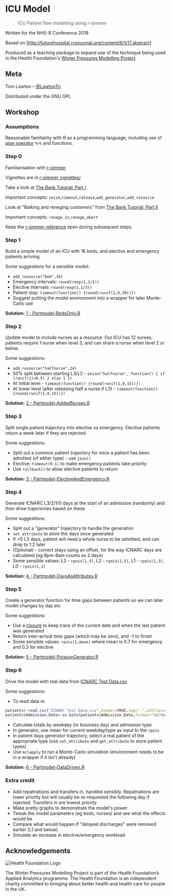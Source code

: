 # ICU Model
> ICU Patient flow modelling using r-simmer

Written for the NHS-R Conference 2019

Based on [http://futurehospital.rcpjournal.org/content/6/1/17.abstract]

Produced as a teaching package to expand use of the technique being used in the Health Foundation's [Winter Pressures Modelling Project](https://www.health.org.uk/improvement-projects/use-of-novel-modelling-techniques-and-routinely-collected-data-to-explore-responses-to)

## Meta

Tom Lawton – [@LawtonTri](https://twitter.com/lawtontri)

Distributed under the GNU GPL

## Workshop


### Assumptions

Reasonable familiarity with R as a programming language, including use of [pipe operator](https://r4ds.had.co.nz/pipes.html) `%>%` and functions.

### Step 0

Familiarisation with [r-simmer](https://r-simmer.org/)

Vignettes are in [r-simmer vignettes/](r-simmer%20vignettes/)

Take a look at [The Bank Tutorial: Part I](https://r-simmer.org/articles/simmer-04-bank-1.html).

Important concepts: `seize`,`timeout`,`release`,`add_generator`,`add_resource`

Look at "Balking and reneging customers" from [The Bank Tutorial: Part II](https://r-simmer.org/articles/simmer-04-bank-2.html#balking-and-reneging-customers)

Important concepts: `renege_in`,`renege_abort`

Keep the [r-simmer reference](https://r-simmer.org/reference/) open during subsequent steps.

### Step 1

Build a simple model of an ICU with 16 beds, and elective and emergency patients arriving.

Some suggestions for a sensible model:

* `add_resource("bed",16)`
* Emergency intervals: `round(rexp(1,1/1))`
* Elective intervals: `round(rexp(1,1/3))`
* Patient stay: `timeout(function() {round(runif(1,0,30))})`
* Suggest putting the model environment into a wrapper for later Monte-Carlo use

**Solution:** [1 - Partmodel-BedsOnly.R](1%20-%20Partmodel-BedsOnly.R)

### Step 2

Update model to include nurses as a resource. Our ICU has 12 nurses; patients require 1 nurse when level 3, and can share a nurse when level 2 or below.

Some suggestions:

* `add_resource("halfnurse",24)`
* 50% split between starting L3/L2 - `seize("halfnurse", function() { if (runif(1)<0.5) 2 else 1 })`
* At initial level - `timeout(function() {round(runif(1,0,15))})`
* At lower level (after releasing half a nurse if L3) - `timeout(function() {round(runif(1,0,15))})`

**Solution:** [2 - Partmodel-AddedNurses.R](2%20-%20Partmodel-AddedNurses.R)

### Step 3

Split single patient trajectory into elective vs emergency. Elective patients return a week later if they are rejected.

Some suggestions:

* Split out a common patient trajectory for once a patient has been admitted (of either type) - use `join()`
* Elective: `timeout(0.1)` to make emergency patients take priority
* Use `rollback()` to allow elective patients to return

**Solution:** [3 - Partmodel-ElectiveAndEmergency.R](3%20-%20Partmodel-ElectiveAndEmergency.R)

### Step 4

Generate ICNARC L3/2/1/0 days at the start of an admission (randomly) and then drive trajectories based on these

Some suggestions:

* Split out a "generator" trajectory to handle the generation
* `set_attribute` to store the days once generated
* If >0 L3 days, patient will need a whole nurse to be admitted, and can drop to 1:2 later
* (Optional) - correct stays using an offset, for the way ICNARC days are calculated (eg 8pm-8am counts as 2 days)
* Some sensible values: L3 - `rpois(1,5)`, L2 - `rpois(1,5)`, L1 - `rpois(1,3)`, L0 - `rpois(1,1)`

**Solution:** [4 - Partmodel-DaysAsAttributes.R](4%20-%20Partmodel-DaysAsAttributes.R)

### Step 5

Create a generator function for time gaps between patients so we can later model changes by day etc

Some suggestions:

* Use a [closure](http://adv-r.had.co.nz/Functional-programming.html#closures) to keep track of the current date and when the last patient was generated
* Return inter-arrival time gaps (which may be zero), and -1 to finish
* Some sensible values: `rpois(1,mean)` where mean is 0.7 for emergency and 0.3 for elective

**Solution:** [5 - Partmodel-PoissonGenerator.R](5%20-%20Partmodel-PoissonGenerator.R)

### Step 6

Drive the model with real data from [ICNARC Test Data.csv](ICNARC%20Test%20Data.csv)

Some suggestions:

* To read data in:
```r
patients<-read.csv("ICNARC Test Data.csv",header=TRUE,sep=",",colClasses=c("Admission.Date"="character"))
patients$Admission.Date<-as.Date(patients$Admission.Date,format="%d/%m/%Y")
```
* Calculate totals by weekday (or business day) and admission type
* In generator, use mean for current weekday/type as input to the `rpois`
* In patient days generator trajectory, select a real patient of the appropriate type (use `set_attribute` and `get_attribute` to store patient types)
* Use `mclapply` to run a Monte-Carlo simulation (environment needs to be in a wrapper if it isn't already)

**Solution:** [6 - Partmodel-DataDriven.R](6%20-%20Partmodel-DataDriven.R)

### Extra credit

* Add repatriations and transfers in, handled sensibly. Repatriations are lower priority but will usually be re-requested the following day if rejected. Transfers in are lowest priority.
* Make pretty graphs to demonstrate the model's power
* Tweak the model parameters (eg beds, nurses) and see what the effects would be
* Compare what would happen if "delayed discharges" were removed earlier (L1 and below)
* Simulate an increase in elective/emergency workload

## Acknowledgements

![Health Foundation Logo](https://www.health.org.uk/themes/custom/health_foundation/assets/images/logo.png)

The Winter Pressures Modelling Project is part of the Health Foundation’s Applied Analytics programme. The Health Foundation is an independent charity committed to bringing about better health and health care for people in the UK. 

